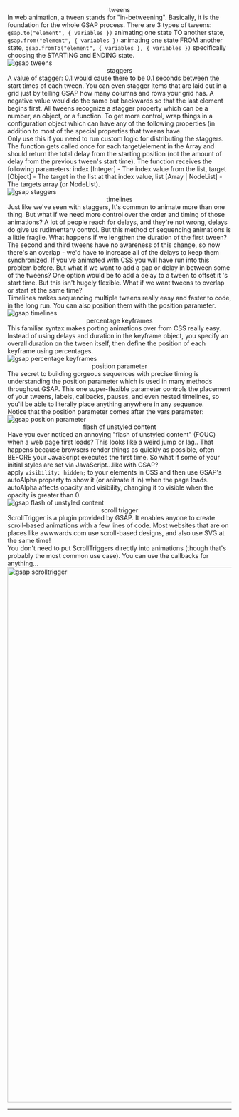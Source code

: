 <script>
import './md.css';
	import Subheading from './Subheading.svelte';
	import Image from '$lib/components/Image.svelte'; 
</script>

<!-- tweens -->
<div align="center" class="title">tweens</div>

<div align="left" class="body para" aria-label="tweens">In web animation, a tween stands for "in-betweening". Basically, it is the foundation for the whole GSAP process. There are 3 types of tweens: <code>gsap.to("element", &lbrace; variables &rbrace;)</code> animating one state TO another state, <code>gsap.from("element", &lbrace; variables &rbrace;)</code> animating one state FROM another state, <code>gsap.fromTo("element", &lbrace; variables &rbrace;, &lbrace; variables &rbrace;)</code> specifically choosing the STARTING and ENDING state.</div>

<Image src="/code/tweens.webp" alt="gsap tweens" />

<!-- staggers -->
<div align="center" class="title">staggers</div>

<div align="left" class="body para" aria-label="staggers">A value of stagger: 0.1 would cause there to be 0.1 seconds between the start times of each tween. You can even stagger items that are laid out in a grid just by telling GSAP how many columns and rows your grid has. A negative value would do the same but backwards so that the last element begins first. All tweens recognize a stagger property which can be a number, an object, or a function. To get more control, wrap things in a configuration object which can have any of the following properties (in addition to most of the special properties that tweens have.</div>

<Subheading subheading="functions" />
<div align="left" class="body" aria-label="staggers">Only use this if you need to run custom logic for distributing the staggers. The function gets called once for each target/element in the Array and should return the total delay from the starting position (not the amount of delay from the previous tween's start time). The function receives the following parameters: index [Integer] - The index value from the list, target [Object] - The target in the list at that index value, list [Array | NodeList] - The targets array (or NodeList).</div>

<Image src="/code/staggers.webp" alt="gsap staggers" />

<!-- timelines -->
<div align="center" class="title">timelines</div>

<div align="left" class="body para" aria-label="timelines">Just like we've seen with staggers, It's common to animate more than one thing. But what if we need more control over the order and timing of those animations? A lot of people reach for delays, and they're not wrong, delays do give us rudimentary control. But this method of sequencing animations is a little fragile. What happens if we lengthen the duration of the first tween? The second and third tweens have no awareness of this change, so now there's an overlap - we'd have to increase all of the delays to keep them synchronized. If you've animated with CSS you will have run into this problem before. But what if we want to add a gap or delay in between some of the tweens? One option would be to add a delay to a tween to offset it 's start time. But this isn't hugely flexible. What if we want tweens to overlap or start at the same time?</div>

<div align="left" class="body" aria-label="timelines">Timelines makes sequencing multiple tweens really easy and faster to code, in the long run. You can also position them with the position parameter.</div>

<Image src="/code/timelines.webp" alt="gsap timelines" />

<!-- percentage keyframes -->
<div align="center" class="title">percentage keyframes</div>

<div align="left" class="body para" aria-label="keyframes">This familiar syntax makes porting animations over from CSS really easy. Instead of using delays and duration in the keyframe object, you specify an overall duration on the tween itself, then define the position of each keyframe using percentages.</div>

<Image src="/code/keyframes.webp" alt="gsap percentage keyframes" />

<!-- position parameter -->
<div align="center" class="title">position parameter</div>

<div align="left" class="body para" aria-label="position parameter">The secret to building gorgeous sequences with precise timing is understanding the position parameter which is used in many methods throughout GSAP. This one super-flexible parameter controls the placement of your tweens, labels, callbacks, pauses, and even nested timelines, so you'll be able to literally place anything anywhere in any sequence.</div>

<div align="left" class="body" aria-label="position parameter">Notice that the position parameter comes after the vars parameter:</div>

<Image src="/code/position.webp" alt="gsap position parameter" />

<!-- fouc -->
<div align="center" class="title">flash of unstyled content</div>

<div align="left" class="body para" aria-label="f.o.u.c">Have you ever noticed an annoying "flash of unstyled content" (FOUC) when a web page first loads? This looks like a weird jump or lag.. That happens because browsers render things as quickly as possible, often BEFORE your JavaScript executes the first time. So what if some of your initial styles are set via JavaScript...like with GSAP?</div>

<Subheading subheading="solution" />
<div align="left" class="body" aria-label="f.o.u.c">apply <code>visibility: hidden;</code> to your elements in CSS and then use GSAP's autoAlpha property to show it (or animate it in) when the page loads. autoAlpha affects opacity and visibility, changing it to visible when the opacity is greater than 0.</div>

<Image src="/code/fouc.webp" alt="gsap flash of unstyled content" />

<!-- scroll trigger -->
<div align="center" class="title">scroll trigger</div>

<div align="left" class="body para" aria-label="scroll trigger">ScrollTrigger is a plugin provided by GSAP. It enables anyone to create scroll-based animations with a few lines of code. Most websites that are on places like awwwards.com use scroll-based designs, and also use SVG at the same time!</div>

<div align="left" class="body" aria-label="scroll trigger">You don't need to put ScrollTriggers directly into animations (though that's probably the most common use case). You can use the callbacks for anything...</div>

<Image src="/code/scrolltrigger.webp" alt="gsap scrolltrigger" width="1200" />

<div style="margin: 3% 0;"></div>

---
